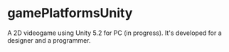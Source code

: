 # gamePlatformsUnity
A 2D videogame using Unity 5.2 for PC (in progress). It's developed for a designer and a programmer. 
